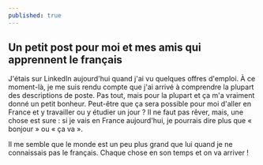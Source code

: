 ```yaml
---
published: true
---
```

## Un petit post pour moi et mes amis qui apprennent le français

J'étais sur LinkedIn aujourd'hui quand j'ai vu quelques offres d'emploi. À ce moment-là, je me suis rendu compte que j'ai arrivé à comprendre la plupart des descriptions de poste. Pas tout, mais pour la plupart et ça m'a vraiment donné un petit bonheur. Peut-être que ça sera possible pour moi d'aller en France et y travailler ou y étudier un jour ? Il ne faut pas rêver, mais, une chose est sure : si je vais en France aujourd'hui, je pourrais dire plus que « bonjour » ou « ça va ». 

Il me semble que le monde est un peu plus grand que lui quand je ne connaissais pas le français. Chaque chose en son temps et on va arriver !
